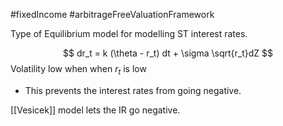 #fixedIncome #arbitrageFreeValuationFramework 

Type of Equilibrium model for modelling ST interest rates.

$$
dr_t = k (\theta - r_t) dt + \sigma \sqrt{r_t}dZ 
$$
Volatility low when when $r_t$ is low 
- This prevents the interest rates from going negative. 

[[Vesicek]] model lets the IR go negative. 